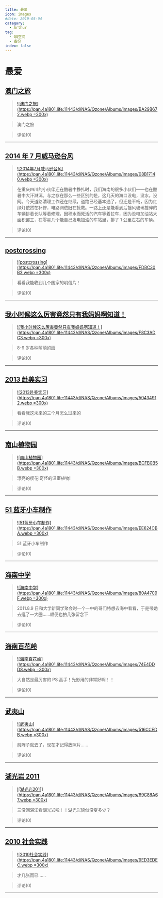 ```yaml
---
title: 最爱
icon: images
#date: 2019-05-04
category:
  - Arthur
tag:
  - QQ空间
  - 备份
index: false
---
```


# 最爱

## [澳门之旅](/Arthur/Qzone/相册/最爱/澳门之旅)

> [![澳门之旅](https://pan.4a1801.life:11443/d/NAS/Qzone/Albums/images/BA29B672.webp =300x)](/Arthur/Qzone/相册/最爱/澳门之旅)

> 澳门之旅

> 评论(0)

---

## [2014 年 7 月威马逊台风](/Arthur/Qzone/相册/最爱/20147月威马逊台风)

> [![2014年7月威马逊台风](https://pan.4a1801.life:11443/d/NAS/Qzone/Albums/images/08B17140.webp =300x)](/Arthur/Qzone/相册/最爱/20147月威马逊台风)

> 在重庆四川的小伙伴还在酷暑中挣扎时，我们海南的很多小伙们——也在酷暑中大汗淋漓。与之存在那么一些区别的是，这几天的海口没电，没水，没网。今天道路清理工作还在继续，道路已经基本通了，但还是不畅，因为红绿灯依然在补修，电路网依旧在抢救。一路上还是能看到后挡风玻璃撞碎的车辆排着长队等着修理，因积水而死活的汽车等着拉车，因为没电加油站大面积罢工，在零星几个能自己发电加油的车站里，排了 1 公里左右的车辆。

> 评论(0)

---

## [postcrossing](/Arthur/Qzone/相册/最爱/postcrossing)

> [![postcrossing](https://pan.4a1801.life:11443/d/NAS/Qzone/Albums/images/FDBC30B3.webp =300x)](/Arthur/Qzone/相册/最爱/postcrossing)

> 看看我能收到几个国家的明信片！

> 评论(0)

---

## [我小时候这么厉害竟然只有我妈妈啊知道！](/Arthur/Qzone/相册/最爱/我小时候这么厉害竟然只有我妈妈啊知道)

> [![我小时候这么厉害竟然只有我妈妈啊知道！](https://pan.4a1801.life:11443/d/NAS/Qzone/Albums/images/F8C3ADC3.webp =300x)](/Arthur/Qzone/相册/最爱/我小时候这么厉害竟然只有我妈妈啊知道)

> 8-9 岁各种萌萌的画

> 评论(0)

---

## [2013 赴美实习](/Arthur/Qzone/相册/最爱/2013赴美实习)

> [![2013赴美实习](https://pan.4a1801.life:11443/d/NAS/Qzone/Albums/images/50434912.webp =300x)](/Arthur/Qzone/相册/最爱/2013赴美实习)

> 看看我这未来的三个月怎么过来的

> 评论(0)

---

## [南山植物园](/Arthur/Qzone/相册/最爱/南山植物园)

> [![南山植物园](https://pan.4a1801.life:11443/d/NAS/Qzone/Albums/images/BCFB0B5B.webp =300x)](/Arthur/Qzone/相册/最爱/南山植物园)

> 漂亮的樱花!奇怪的温室植物!

> 评论(0)

---

## [51 蓝牙小车制作](/Arthur/Qzone/相册/最爱/51蓝牙小车制作)

> [![51蓝牙小车制作](https://pan.4a1801.life:11443/d/NAS/Qzone/Albums/images/EE624CBA.webp =300x)](/Arthur/Qzone/相册/最爱/51蓝牙小车制作)

> 51 蓝牙小车制作

> 评论(0)

---

## [海南中学](/Arthur/Qzone/相册/最爱/海南中学)

> [![海南中学](https://pan.4a1801.life:11443/d/NAS/Qzone/Albums/images/80A4709F.webp =300x)](/Arthur/Qzone/相册/最爱/海南中学)

> 2011.8.9 日和大学新同学聚会时一个一中的哥们特想去海中看看，于是带她去逛了一大圈……顺便也拍几张留念下

> 评论(0)

---

## [海南百花岭](/Arthur/Qzone/相册/最爱/海南百花岭)

> [![海南百花岭](https://pan.4a1801.life:11443/d/NAS/Qzone/Albums/images/74E4DDD8.webp =300x)](/Arthur/Qzone/相册/最爱/海南百花岭)

> 大自然是最厉害的 PS 高手！光影用的非常好啊！！

> 评论(0)

---

## [武夷山](/Arthur/Qzone/相册/最爱/武夷山)

> [![武夷山](https://pan.4a1801.life:11443/d/NAS/Qzone/Albums/images/516CCEDB.webp =300x)](/Arthur/Qzone/相册/最爱/武夷山)

> 前阵子就去了，现在才记得放照片……

> 评论(0)

---

## [湖光岩 2011](/Arthur/Qzone/相册/最爱/湖光岩2011)

> [![湖光岩2011](https://pan.4a1801.life:11443/d/NAS/Qzone/Albums/images/69C88A67.webp =300x)](/Arthur/Qzone/相册/最爱/湖光岩2011)

> 三没回湛江看湖光岩啦！！湖光岩貌似没变多少？

> 评论(0)

---

## [2010 社会实践](/Arthur/Qzone/相册/最爱/2010社会实践)

> [![2010社会实践](https://pan.4a1801.life:11443/d/NAS/Qzone/Albums/images/9ED3EDEC.webp =300x)](/Arthur/Qzone/相册/最爱/2010社会实践)

> 才几张而已……

> 评论(0)

---
